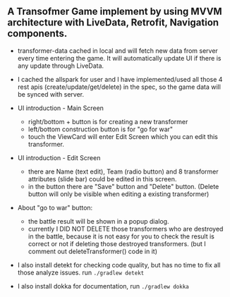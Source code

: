 ## A Transofmer Game implement by using MVVM architecture with LiveData, Retrofit, Navigation components.

* transformer-data cached in local and will fetch new data from server every time entering the game. It will automatically update UI if there is any update through LiveData.

* I cached the allspark for user and I have implemented/used all those 4 rest apis (create/update/get/delete) in the spec, so the game data will be synced with server.

* UI introduction - Main Screen
    * right/bottom + button is for creating a new transformer
    * left/bottom construction button is for "go for war"
    * touch the ViewCard will enter Edit Screen which you can edit this transformer.

* UI introduction - Edit Screen
    * there are Name (text edit), Team (radio button) and 8 transformer attributes (slide bar) could be edited in this screen.
    * in the button there are "Save" button and "Delete" button. (Delete button will only be visible when editing a existing transformer)

* About  "go to war" button:
    * the battle result will be shown in a popup dialog. 
    * currently I DID NOT DELETE those transformers who are destroyed in the battle, because it is not easy for you to check the result is correct or not if deleting those destroyed transformers. (but I comment out deleteTransformer() code in it)

* I also install detekt for checking code quality, but has no time to fix all those analyze issues. run `./gradlew detekt`
* I also install dokka for documentation, run `./gradlew dokka`

